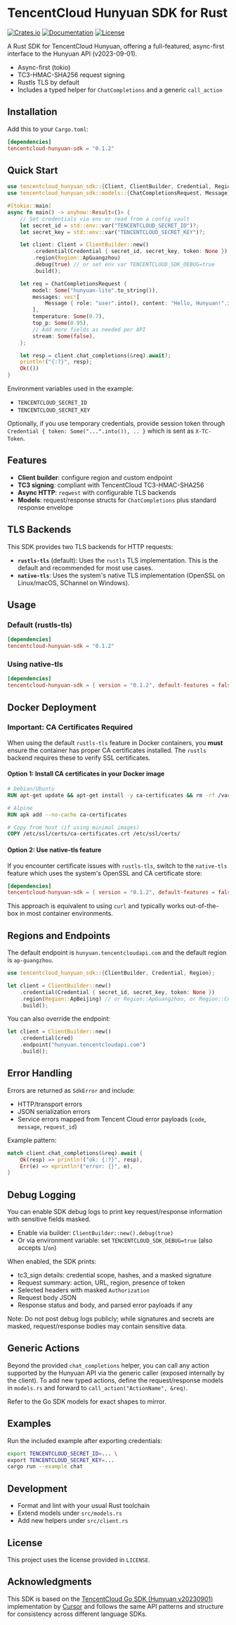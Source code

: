 # TencentCloud Hunyuan SDK for Rust

[![Crates.io](https://img.shields.io/crates/v/tencentcloud-hunyuan-sdk.svg)](https://crates.io/crates/tencentcloud-hunyuan-sdk)
[![Documentation](https://docs.rs/tencentcloud-hunyuan-sdk/badge.svg)](https://docs.rs/tencentcloud-hunyuan-sdk)
[![License](https://img.shields.io/crates/l/tencentcloud-hunyuan-sdk.svg)](LICENSE)

A Rust SDK for TencentCloud Hunyuan, offering a full-featured, async-first interface to the Hunyuan API (v2023-09-01).

- Async-first (tokio)
- TC3-HMAC-SHA256 request signing
- Rustls TLS by default
- Includes a typed helper for `ChatCompletions` and a generic `call_action`

## Installation

Add this to your `Cargo.toml`:

```toml
[dependencies]
tencentcloud-hunyuan-sdk = "0.1.2"
```

## Quick Start

```rust
use tencentcloud_hunyuan_sdk::{Client, ClientBuilder, Credential, Region};
use tencentcloud_hunyuan_sdk::models::{ChatCompletionsRequest, Message};

#[tokio::main]
async fn main() -> anyhow::Result<()> {
    // Set credentials via env or read from a config vault
    let secret_id = std::env::var("TENCENTCLOUD_SECRET_ID")?;
    let secret_key = std::env::var("TENCENTCLOUD_SECRET_KEY")?;

    let client: Client = ClientBuilder::new()
        .credential(Credential { secret_id, secret_key, token: None })
        .region(Region::ApGuangzhou)
        .debug(true) // or set env var TENCENTCLOUD_SDK_DEBUG=true
        .build();

    let req = ChatCompletionsRequest {
        model: Some("hunyuan-lite".to_string()),
        messages: vec![
            Message { role: "user".into(), content: "Hello, Hunyuan!".into() },
        ],
        temperature: Some(0.7),
        top_p: Some(0.95),
        // Add more fields as needed per API
        stream: Some(false),
    };

    let resp = client.chat_completions(&req).await?;
    println!("{:?}", resp);
    Ok(())
}
```

Environment variables used in the example:

- `TENCENTCLOUD_SECRET_ID`
- `TENCENTCLOUD_SECRET_KEY`

Optionally, if you use temporary credentials, provide session token through `Credential { token: Some("...".into()), .. }` which is sent as `X-TC-Token`.

## Features

- **Client builder**: configure region and custom endpoint
- **TC3 signing**: compliant with TencentCloud TC3-HMAC-SHA256
- **Async HTTP**: `reqwest` with configurable TLS backends
- **Models**: request/response structs for `ChatCompletions` plus standard response envelope

## TLS Backends

This SDK provides two TLS backends for HTTP requests:

- **`rustls-tls`** (default): Uses the `rustls` TLS implementation. This is the default and recommended for most use cases.
- **`native-tls`**: Uses the system's native TLS implementation (OpenSSL on Linux/macOS, SChannel on Windows).

## Usage

### Default (rustls-tls)

```toml
[dependencies]
tencentcloud-hunyuan-sdk = "0.1.2"
```

### Using native-tls

```toml
[dependencies]
tencentcloud-hunyuan-sdk = { version = "0.1.2", default-features = false, features = ["native-tls"] }
```

## Docker Deployment

### Important: CA Certificates Required

When using the default `rustls-tls` feature in Docker containers, you **must** ensure the container has proper CA certificates installed. The `rustls` backend requires these to verify SSL certificates.

#### Option 1: Install CA certificates in your Docker image

```dockerfile
# Debian/Ubuntu
RUN apt-get update && apt-get install -y ca-certificates && rm -rf /var/lib/apt/lists/*

# Alpine
RUN apk add --no-cache ca-certificates

# Copy from host (if using minimal images)
COPY /etc/ssl/certs/ca-certificates.crt /etc/ssl/certs/
```

#### Option 2: Use native-tls feature

If you encounter certificate issues with `rustls-tls`, switch to the `native-tls` feature which uses the system's OpenSSL and CA certificate store:

```toml
[dependencies]
tencentcloud-hunyuan-sdk = { version = "0.1.2", default-features = false, features = ["native-tls"] }
```

This approach is equivalent to using `curl` and typically works out-of-the-box in most container environments.

## Regions and Endpoints

The default endpoint is `hunyuan.tencentcloudapi.com` and the default region is `ap-guangzhou`.

```rust
use tencentcloud_hunyuan_sdk::{ClientBuilder, Credential, Region};

let client = ClientBuilder::new()
    .credential(Credential { secret_id, secret_key, token: None })
    .region(Region::ApBeijing) // or Region::ApGuangzhou, or Region::Custom("ap-shanghai".into())
    .build();
```

You can also override the endpoint:

```rust
let client = ClientBuilder::new()
    .credential(cred)
    .endpoint("hunyuan.tencentcloudapi.com")
    .build();
```

## Error Handling

Errors are returned as `SdkError` and include:
- HTTP/transport errors
- JSON serialization errors
- Service errors mapped from Tencent Cloud error payloads (`code`, `message`, `request_id`)

Example pattern:

```rust
match client.chat_completions(&req).await {
    Ok(resp) => println!("ok: {:?}", resp),
    Err(e) => eprintln!("error: {}", e),
}
```

## Debug Logging

You can enable SDK debug logs to print key request/response information with sensitive fields masked.

- Enable via builder: `ClientBuilder::new().debug(true)`
- Or via environment variable: set `TENCENTCLOUD_SDK_DEBUG=true` (also accepts `1`/`on`)

When enabled, the SDK prints:
- tc3_sign details: credential scope, hashes, and a masked signature
- Request summary: action, URL, region, presence of token
- Selected headers with masked `Authorization`
- Request body JSON
- Response status and body, and parsed error payloads if any

Note: Do not post debug logs publicly; while signatures and secrets are masked, request/response bodies may contain sensitive data.

## Generic Actions

Beyond the provided `chat_completions` helper, you can call any action supported by the Hunyuan API via the generic caller (exposed internally by the client). To add new typed actions, define the request/response models in `models.rs` and forward to `call_action("ActionName", &req)`.

Refer to the Go SDK models for exact shapes to mirror.

## Examples

Run the included example after exporting credentials:

```bash
export TENCENTCLOUD_SECRET_ID=... \
export TENCENTCLOUD_SECRET_KEY=...
cargo run --example chat
```

## Development

- Format and lint with your usual Rust toolchain
- Extend models under `src/models.rs`
- Add new helpers under `src/client.rs`

## License

This project uses the license provided in `LICENSE`.

## Acknowledgments

This SDK is based on the [TencentCloud Go SDK (Hunyuan v20230901)](https://github.com/TencentCloud/tencentcloud-sdk-go/tree/master/tencentcloud/hunyuan/v20230901) implementation by [Cursor](https://cursor.com) and follows the same API patterns and structure for consistency across different language SDKs.
